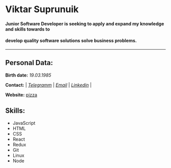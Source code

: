# Viktar Suprunuik #

#### Junior Software Developer is seeking to apply and expand my knowledge and skills towards to ####
#### develop quality software solutions solve business problems. ####
***

## Personal Data: ##
**Birth date:** *19.03.1985*

**Contact:**
| *[Telegramm](https://t.me/vikt_spr)* |
*[Email](super_vg@bk.ru)* |
*[Linkedin](https://www.linkedin.com/in/supruniuk-viktar-657008226/)* |

**Website:** [pizza](https://pizzareactt.herokuapp.com/)

## Skills: ##

* JavaScript
* HTML
* CSS
* React
* Redux
* Git
* Linux
* Node


